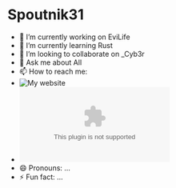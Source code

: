 # Spoutnik31

- 🔭 I’m currently working on EviLife
- 🌱 I’m currently learning Rust
- 👯 I’m looking to collaborate on _Cyb3r
- 💬 Ask me about All
- 📫 How to reach me:
- ![My website](www.binarydoc.fr/contact)
- ![My email](mailto:1a1e913gt@mozmail.com)
- 😄 Pronouns: ...
- ⚡ Fun fact: ...

